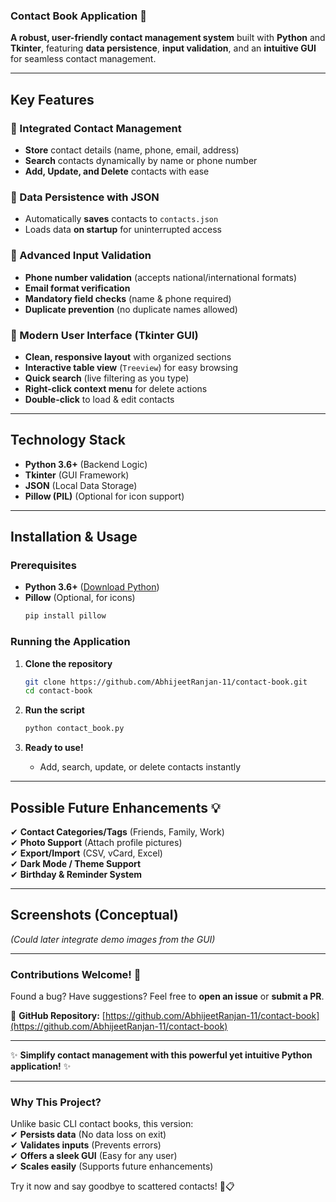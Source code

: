 ### **Contact Book Application** 📇  

**A robust, user-friendly contact management system** built with **Python** and **Tkinter**, featuring **data persistence**, **input validation**, and an **intuitive GUI** for seamless contact management.  

---

## **Key Features**  

### **📌 Integrated Contact Management**  
- **Store** contact details (name, phone, email, address)  
- **Search** contacts dynamically by name or phone number  
- **Add, Update, and Delete** contacts with ease  

### **📌 Data Persistence with JSON**  
- Automatically **saves** contacts to `contacts.json`  
- Loads data **on startup** for uninterrupted access  

### **📌 Advanced Input Validation**  
- **Phone number validation** (accepts national/international formats)  
- **Email format verification**  
- **Mandatory field checks** (name & phone required)  
- **Duplicate prevention** (no duplicate names allowed)  

### **📌 Modern User Interface (Tkinter GUI)**  
- **Clean, responsive layout** with organized sections  
- **Interactive table view** (`Treeview`) for easy browsing  
- **Quick search** (live filtering as you type)  
- **Right-click context menu** for delete actions  
- **Double-click** to load & edit contacts  

---

## **Technology Stack**  
- **Python 3.6+** (Backend Logic)  
- **Tkinter** (GUI Framework)  
- **JSON** (Local Data Storage)  
- **Pillow (PIL)** (Optional for icon support)  

---

## **Installation & Usage**  

### **Prerequisites**  
- **Python 3.6+** ([Download Python](https://www.python.org/downloads/))  
- **Pillow** (Optional, for icons)  
  ```sh
  pip install pillow
  ```

### **Running the Application**  
1. **Clone the repository**  
   ```sh
   git clone https://github.com/AbhijeetRanjan-11/contact-book.git
   cd contact-book
   ```

2. **Run the script**  
   ```sh
   python contact_book.py
   ```

3. **Ready to use!**  
   - Add, search, update, or delete contacts instantly  

---

## **Possible Future Enhancements 💡**  
✔ **Contact Categories/Tags** (Friends, Family, Work)  
✔ **Photo Support** (Attach profile pictures)  
✔ **Export/Import** (CSV, vCard, Excel)  
✔ **Dark Mode / Theme Support**  
✔ **Birthday & Reminder System**  

---

## **Screenshots (Conceptual)**  
*(Could later integrate demo images from the GUI)*  

---

### **Contributions Welcome!** 🚀  
Found a bug? Have suggestions? Feel free to **open an issue** or **submit a PR**.  

🔗 **GitHub Repository:** [https://github.com/AbhijeetRanjan-11/contact-book](https://github.com/AbhijeetRanjan-11/contact-book)  

---

✨ **Simplify contact management with this powerful yet intuitive Python application!** ✨  

--- 

### **Why This Project?**  
Unlike basic CLI contact books, this version:  
✔ **Persists data** (No data loss on exit)  
✔ **Validates inputs** (Prevents errors)  
✔ **Offers a sleek GUI** (Easy for any user)  
✔ **Scales easily** (Supports future enhancements)  

Try it now and say goodbye to scattered contacts! 📲📋
